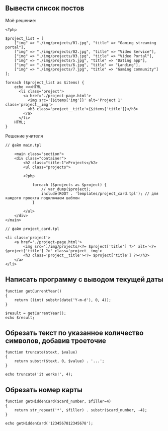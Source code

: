 ## Вывести список постов 

Моё решение:

    <?php
  
    $project_list = [
        ["img" => "./img/projects/01.jpg", "title" => "Gaming streaming portal"],
        ["img" => "./img/projects/02.jpg", "title" => "Video Service"],
        ["img" => "./img/projects/03.jpg", "title" => "Video Portal"],
        ["img" => "./img/projects/5.jpg", "title" => "Dating app"],
        ["img" => "./img/projects/6.jpg", "title" => "Landing"],
        ["img" => "./img/projects/7.jpg", "title" => "Gaming community"]
    ];

    foreach ($project_list as $items) {
        echo <<<HTML
          <li class='project'>
            <a href='./project-page.html'>
              <img src='{$items['img']}' alt='Project 1' class='project__img'>
              <h3 class='project__title'>{$items['title']}</h3>
            </a>
          </li>
        HTML;
    }

Решение учителя 

    // файл main.tpl

        <main class="section">
        <div class="container">
            <h2 class="title-1">Projects</h2>
            <ul class="projects">

            <?php

                foreach ($projects as $project) {
                    // var_dump($project);
                    include(ROOT . 'templates/project_card.tpl'); // для каждого проекта подключаем шаблон
                }

            </ul>
        </div>
    </main>

    // файл project_card.tpl

    <li class='project'>
        <a href='./project-page.html'>
            <img src='./img/projects/<?= $project['title'] ?>' alt='<?= $project['title'] ?>' class='project__img'>
            <h3 class='project__title'><?= $project['title'] ?></h3>
        </a>
    </li>


## Написать программу с выводом текущей даты

    function getCurrentYear()
    {
        return ((int) substr(date('Y-m-d'), 0, 4));
    }

    $result = getCurrentYear();
    echo $result;

## Обрезать текст по указанное количество символов, добавив троеточие

    function truncate($text, $value)
    {
        return substr($text, 0, $value) . '...';
    }
    
    echo truncate('it works!', 4);

## Обрезать номер карты

    function getHiddenCard($card_number, $filler=4)
    {
        return str_repeat('*', $filler) . substr($card_number, -4);
    }

    echo getHiddenCard('1234567812345678');
